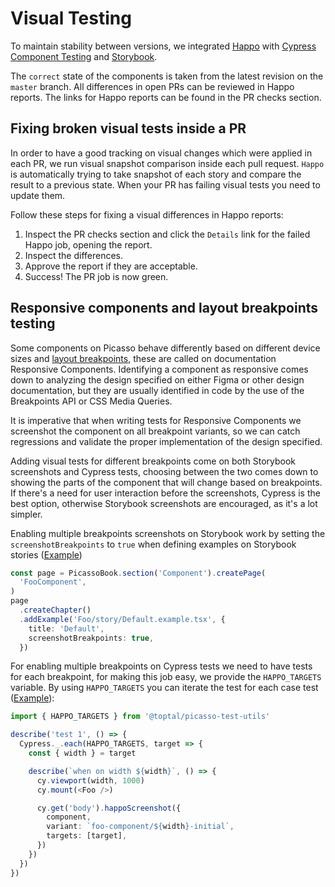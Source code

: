 # Visual Testing

To maintain stability between versions, we integrated [Happo](https://happo.io) with [Cypress Component Testing](https://docs.happo.io/docs/cypress) and [Storybook](https://docs.happo.io/docs/storybook).

The `correct` state of the components is taken from the latest revision on the `master` branch.
All differences in open PRs can be reviewed in Happo reports.
The links for Happo reports can be found in the PR checks section.

## Fixing broken visual tests inside a PR

In order to have a good tracking on visual changes which were applied in each PR, we run visual snapshot comparison inside each pull request. `Happo` is automatically trying to take snapshot of each story and compare the result to a previous state. When your PR has failing visual tests you need to update them.

Follow these steps for fixing a visual differences in Happo reports:
1. Inspect the PR checks section and click the `Details` link for the failed Happo job, opening the report.
2. Inspect the differences.
3. Approve the report if they are acceptable.
4. Success! The PR job is now green.

## Responsive components and layout breakpoints testing

Some components on Picasso behave differently based on different device sizes
and [layout breakpoints](https://picasso.toptal.net/?path=/story/utils-breakpoints--breakpoints),
these are called on documentation Responsive Components. Identifying a
component as responsive comes down to analyzing the design specified on either
Figma or other design documentation, but they are usually identified in code by
the use of the Breakpoints API or CSS Media Queries.

It is imperative that when writing tests for Responsive Components we screenshot
the component on all breakpoint variants, so we can catch regressions and
validate the proper implementation of the design specified.

Adding visual tests for different breakpoints come on both Storybook screenshots
and Cypress tests, choosing between the two comes down to showing the parts of
the component that will change based on breakpoints. If there's a need for
user interaction before the screenshots, Cypress is the best option, otherwise
Storybook screenshots are encouraged, as it's a lot simpler.

Enabling multiple breakpoints screenshots on Storybook work by setting the
`screenshotBreakpoints` to `true` when defining examples on Storybook stories
([Example](https://github.com/toptal/picasso/blob/c40abab8a988332ba9152dfce635fa5aa31f225f/packages/picasso/src/Grid/story/index.jsx#L30))

```ts
const page = PicassoBook.section('Component').createPage(
  'FooComponent',
)
page
  .createChapter()
  .addExample('Foo/story/Default.example.tsx', {
    title: 'Default',
    screenshotBreakpoints: true,
  })
```

For enabling multiple breakpoints on Cypress tests we need to have tests for
each breakpoint, for making this job easy, we provide the `HAPPO_TARGETS` variable.
By using `HAPPO_TARGETS` you can iterate the test for each case test
([Example](https://github.com/toptal/picasso/pull/3756/files)):

```ts
import { HAPPO_TARGETS } from '@toptal/picasso-test-utils'

describe('test 1', () => {
  Cypress._.each(HAPPO_TARGETS, target => {
    const { width } = target

    describe(`when on width ${width}`, () => {
      cy.viewport(width, 1000)
      cy.mount(<Foo />)

      cy.get('body').happoScreenshot({
        component,
        variant: `foo-component/${width}-initial`,
        targets: [target],
      })
    })
  })
})
```

